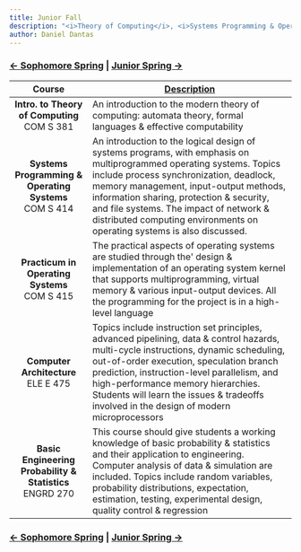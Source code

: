 ```yaml
---
title: Junior Fall 
description: "<i>Theory of Computing</i>, <i>Systems Programming & Operating Systems</i>, <i>Computer Architecture</i>, and <i>Basic Engineering Probability & Statistics</i>"
author: Daniel Dantas
---
```


### [← Sophomore Spring](https://dantasfiles.com/2000/01/24/cornell-sophomore-spring.html) | [Junior Spring →](https://dantasfiles.com/2001/01/22/cornell-junior-spring.html)

| Course | [Description](https://ecommons.cornell.edu/items/ca4d2314-7dfe-4832-8627-c179c013a19e) |
| :---: | --- |
| **Intro. to Theory of Computing** <br> COM S 381 | An introduction to the modern theory of computing: automata theory, formal languages & effective computability
| **Systems Programming & Operating Systems** <br> COM S 414 | An introduction to the logical design of systems programs, with emphasis on multiprogrammed operating systems. Topics include process synchronization, deadlock, memory management, input-output methods, information sharing, protection & security, and file systems. The impact of network & distributed computing environments on operating systems is also discussed.
| **Practicum in Operating Systems** <br> COM S 415 | The practical aspects of operating systems are studied through the' design & implementation of an operating system kernel that supports multiprogramming, virtual memory & various input-output devices. All the programming for the project is in a high-level language |
| **Computer Architecture** <br> ELE E 475 | Topics include instruction set principles, advanced pipelining, data & control hazards, multi-cycle instructions, dynamic scheduling, out-of-order execution, speculation branch prediction, instruction-level parallelism, and high-performance memory hierarchies. Students will learn the issues & tradeoffs involved in the design of modern microprocessors |
| **Basic Engineering Probability & Statistics** <br> ENGRD 270 | This course should give students a working knowledge of basic probability & statistics and their application to engineering. Computer analysis of data & simulation are included. Topics include random variables, probability distributions, expectation, estimation, testing, experimental design, quality control & regression |

### [← Sophomore Spring](https://dantasfiles.com/2000/01/24/cornell-sophomore-spring.html) | [Junior Spring →](https://dantasfiles.com/2001/01/22/cornell-junior-spring.html)
